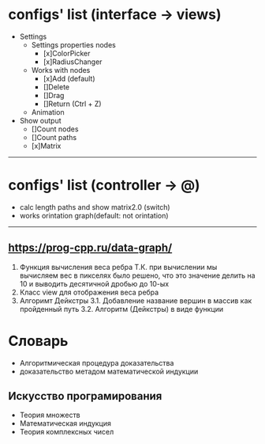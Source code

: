 # configs' list (interface -> views)
- Settings
	- Settings properties nodes
		- [x]ColorPicker
		- [x]RadiusChanger
	- Works with nodes
		- [x]Add (default)
		- []Delete
		- []Drag
		- []Return (Ctrl + Z)
	- Animation
- Show output
	- []Count nodes
	- []Count paths
	- [x]Matrix
---
# configs' list (controller -> @)
- calc length paths and show matrix2.0 (switch)
- works orintation graph(default: not orintation)
---
https://prog-cpp.ru/data-graph/
---
1. Функция вычисления веса ребра
	Т.К. при вычислении мы вычисляем вес в пикселях было решено, что это значение делить
	на 10 и выводить десятичной дробью до 10-ых
2. Класс view для отображения веса ребра
3. Алгоримт Дейкстры
	3.1. Добавление название вершин в массив как пройденный путь
	3.2. Алгоритм (Дейкстры) в виде функции

# Словарь
 - Алгоритмическая процедура доказательства
 - доказательство метадом математической индукции



## Искусство програмирования
- Теория множеств
- Математическая индукция
- Теория комплексных чисел